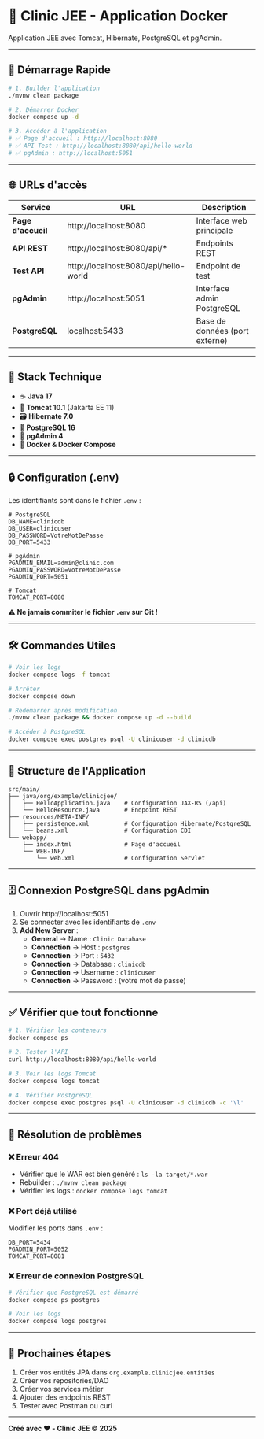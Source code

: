 # 🏥 Clinic JEE - Application Docker

Application JEE avec Tomcat, Hibernate, PostgreSQL et pgAdmin.

---

## 🚀 Démarrage Rapide

```bash
# 1. Builder l'application
./mvnw clean package

# 2. Démarrer Docker
docker compose up -d

# 3. Accéder à l'application
# ✅ Page d'accueil : http://localhost:8080
# ✅ API Test : http://localhost:8080/api/hello-world
# ✅ pgAdmin : http://localhost:5051
```

---

## 🌐 URLs d'accès

| Service | URL | Description |
|---------|-----|-------------|
| **Page d'accueil** | http://localhost:8080 | Interface web principale |
| **API REST** | http://localhost:8080/api/* | Endpoints REST |
| **Test API** | http://localhost:8080/api/hello-world | Endpoint de test |
| **pgAdmin** | http://localhost:5051 | Interface admin PostgreSQL |
| **PostgreSQL** | localhost:5433 | Base de données (port externe) |

---

## 🔧 Stack Technique

- ☕ **Java 17**
- 🚀 **Tomcat 10.1** (Jakarta EE 11)
- 🗃️ **Hibernate 7.0**
- 🐘 **PostgreSQL 16**
- 🎨 **pgAdmin 4**
- 🐳 **Docker & Docker Compose**

---

## 🔒 Configuration (.env)

Les identifiants sont dans le fichier `.env` :

```env
# PostgreSQL
DB_NAME=clinicdb
DB_USER=clinicuser
DB_PASSWORD=VotreMotDePasse
DB_PORT=5433

# pgAdmin
PGADMIN_EMAIL=admin@clinic.com
PGADMIN_PASSWORD=VotreMotDePasse
PGADMIN_PORT=5051

# Tomcat
TOMCAT_PORT=8080
```

**⚠️ Ne jamais commiter le fichier `.env` sur Git !**

---

## 🛠️ Commandes Utiles

```bash
# Voir les logs
docker compose logs -f tomcat

# Arrêter
docker compose down

# Redémarrer après modification
./mvnw clean package && docker compose up -d --build

# Accéder à PostgreSQL
docker compose exec postgres psql -U clinicuser -d clinicdb
```

---

## 📁 Structure de l'Application

```
src/main/
├── java/org/example/clinicjee/
│   ├── HelloApplication.java    # Configuration JAX-RS (/api)
│   └── HelloResource.java       # Endpoint REST
├── resources/META-INF/
│   ├── persistence.xml          # Configuration Hibernate/PostgreSQL
│   └── beans.xml                # Configuration CDI
└── webapp/
    ├── index.html               # Page d'accueil
    └── WEB-INF/
        └── web.xml              # Configuration Servlet
```

---

## 🗄️ Connexion PostgreSQL dans pgAdmin

1. Ouvrir http://localhost:5051
2. Se connecter avec les identifiants de `.env`
3. **Add New Server** :
   - **General** → Name : `Clinic Database`
   - **Connection** → Host : `postgres`
   - **Connection** → Port : `5432`
   - **Connection** → Database : `clinicdb`
   - **Connection** → Username : `clinicuser`
   - **Connection** → Password : (votre mot de passe)

---

## ✅ Vérifier que tout fonctionne

```bash
# 1. Vérifier les conteneurs
docker compose ps

# 2. Tester l'API
curl http://localhost:8080/api/hello-world

# 3. Voir les logs Tomcat
docker compose logs tomcat

# 4. Vérifier PostgreSQL
docker compose exec postgres psql -U clinicuser -d clinicdb -c '\l'
```

---

## 🐛 Résolution de problèmes

### ❌ Erreur 404

- Vérifier que le WAR est bien généré : `ls -la target/*.war`
- Rebuilder : `./mvnw clean package`
- Vérifier les logs : `docker compose logs tomcat`

### ❌ Port déjà utilisé

Modifier les ports dans `.env` :
```env
DB_PORT=5434
PGADMIN_PORT=5052
TOMCAT_PORT=8081
```

### ❌ Erreur de connexion PostgreSQL

```bash
# Vérifier que PostgreSQL est démarré
docker compose ps postgres

# Voir les logs
docker compose logs postgres
```

---

## 📝 Prochaines étapes

1. Créer vos entités JPA dans `org.example.clinicjee.entities`
2. Créer vos repositories/DAO
3. Créer vos services métier
4. Ajouter des endpoints REST
5. Tester avec Postman ou curl

---

**Créé avec ❤️ - Clinic JEE © 2025**
